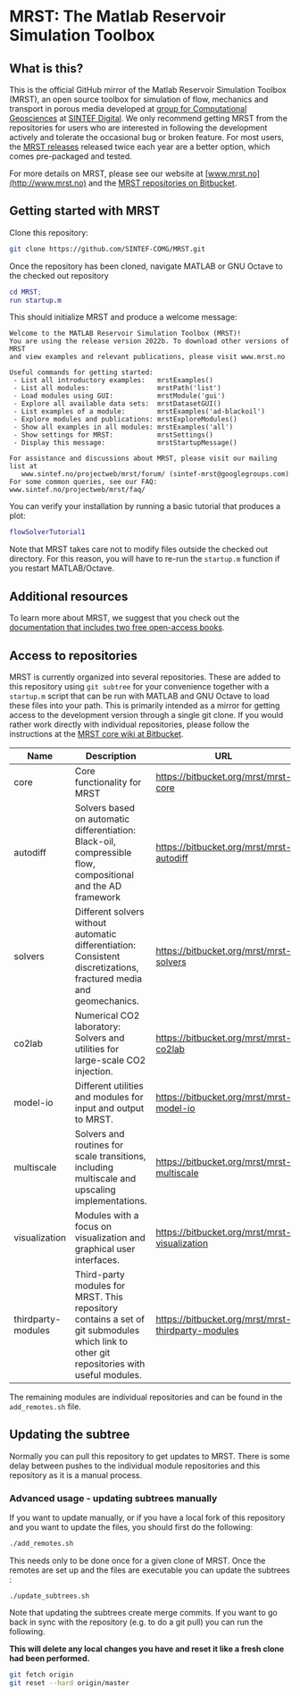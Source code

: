 # MRST: The Matlab Reservoir Simulation Toolbox

## What is this?
This is the official GitHub mirror of the Matlab Reservoir Simulation Toolbox (MRST), an open source toolbox for simulation of flow, mechanics and transport in porous media developed at [group for Computational Geosciences](https://www.sintef.no/en/digital/applied-mathematics/computational-geoscience/) at [SINTEF Digital](https://www.sintef.no/digital/). We only recommend getting MRST from the repositories for users who are interested in following the development actively and tolerate the occasional bug or broken feature. For most users, the [MRST releases](https://www.sintef.no/projectweb/mrst/download/) released twice each year are a better option, which comes pre-packaged and tested.

For more details on MRST, please see our website at [www.mrst.no](http://www.mrst.no) and the [MRST repositories on Bitbucket](https://www.bitbucket.org/mrst).

## Getting started with MRST
Clone this repository:

```bash
git clone https://github.com/SINTEF-COMG/MRST.git
```

Once the repository has been cloned, navigate MATLAB or GNU Octave to the checked out repository

```matlab
cd MRST;
run startup.m
```

This should initialize MRST and produce a welcome message:
```
Welcome to the MATLAB Reservoir Simulation Toolbox (MRST)!
You are using the release version 2022b. To download other versions of MRST
and view examples and relevant publications, please visit www.mrst.no

Useful commands for getting started:
 - List all introductory examples:   mrstExamples()
 - List all modules:                 mrstPath('list')
 - Load modules using GUI:           mrstModule('gui')
 - Explore all available data sets:  mrstDatasetGUI()
 - List examples of a module:        mrstExamples('ad-blackoil')
 - Explore modules and publications: mrstExploreModules()
 - Show all examples in all modules: mrstExamples('all')
 - Show settings for MRST:           mrstSettings()
 - Display this message:             mrstStartupMessage()

For assistance and discussions about MRST, please visit our mailing list at
   www.sintef.no/projectweb/mrst/forum/ (sintef-mrst@googlegroups.com)
For some common queries, see our FAQ: www.sintef.no/projectweb/mrst/faq/
```

You can verify your installation by running a basic tutorial that produces a plot:
```matlab
flowSolverTutorial1
```

Note that MRST takes care not to modify files outside the checked out directory. For this reason, you will have to re-run the `startup.m` function if you restart MATLAB/Octave.

## Additional resources

To learn more about MRST, we suggest that you check out the [documentation that includes two free open-access books](https://www.sintef.no/projectweb/mrst/documentation/).

## Access to repositories
MRST is currently organized into several repositories. These are added to this repository using `git subtree` for your convenience together with a `startup.m` script that can be run with MATLAB and GNU Octave to load these files into your path. This is primarily intended as a mirror for getting access to the development version through a single git clone. If you would rather work directly with individual repositories, please follow the instructions at the [MRST core wiki at Bitbucket](https://bitbucket.org/mrst/mrst-core/wiki/Home).


| Name                  | Description                                                                                                                                  | URL                                                   |
|--------------------   |-------------------------------------------------------------------------------------------------------------------------------------------   |----------------------------------------------------   |
| core                  |  Core functionality for MRST                                                                                                                 | https://bitbucket.org/mrst/mrst-core                  |
| autodiff              |  Solvers based on automatic differentiation: Black-oil, compressible flow, compositional and the AD framework                                | https://bitbucket.org/mrst/mrst-autodiff              |
| solvers               | Different solvers without automatic differentiation: Consistent discretizations, fractured media and geomechanics.                           | https://bitbucket.org/mrst/mrst-solvers               |
| co2lab                | Numerical CO2 laboratory: Solvers and utilities for large-scale CO2 injection.                                                               | https://bitbucket.org/mrst/mrst-co2lab                |
| model-io              | Different utilities and modules for input and output to MRST.                                                                                | https://bitbucket.org/mrst/mrst-model-io              |
| multiscale            | Solvers and routines for scale transitions, including multiscale and upscaling implementations.                                              | https://bitbucket.org/mrst/mrst-multiscale            |
| visualization         | Modules with a focus on visualization and graphical user interfaces.                                                                         | https://bitbucket.org/mrst/mrst-visualization         |
| thirdparty-modules    | Third-party modules for MRST. This repository contains a set of git submodules which link to other git repositories with useful modules.     | https://bitbucket.org/mrst/mrst-thirdparty-modules    |

The remaining modules are individual repositories and can be found in the `add_remotes.sh` file.

## Updating the subtree

Normally you can pull this repository to get updates to MRST. There is some delay between pushes to the individual module repositories and this repository as it is a manual process. 
### Advanced usage - updating subtrees manually
If you want to update manually, or if you have a local fork of this repository and you want to update the files, you should first do the following:
```bash
./add_remotes.sh
```
This needs only to be done once for a given clone of MRST. Once the remotes are set up and the files are executable you can update the subtrees :

```
./update_subtrees.sh
```
Note that updating the subtrees create merge commits. If you want to go back in sync with the repository (e.g. to do a git pull) you can run the following. 

**This will delete any local changes you have and reset it like a fresh clone had been performed.**
``` bash
git fetch origin
git reset --hard origin/master
```